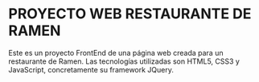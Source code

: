 #  PROYECTO WEB RESTAURANTE DE RAMEN

Este es un proyecto FrontEnd de una página web creada para un restaurante de Ramen. Las tecnologías utilizadas son HTML5, CSS3 y JavaScript, concretamente su framework JQuery.


